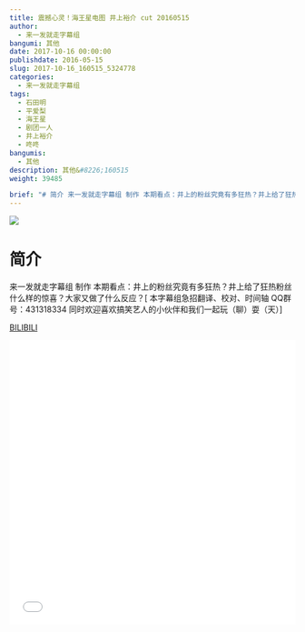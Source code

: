 ```yaml
---
title: 震撼心灵！海王星电图 井上裕介 cut 20160515
author: 
  - 来一发就走字幕组
bangumi: 其他
date: 2017-10-16 00:00:00
publishdate: 2016-05-15
slug: 2017-10-16_160515_5324778
categories: 
  - 来一发就走字幕组
tags: 
  - 石田明
  - 平爱梨
  - 海王星
  - 剧团一人
  - 井上裕介
  - 咚咚
bangumis: 
  - 其他
description: 其他&#8226;160515
weight: 39485

brief: "# 简介 来一发就走字幕组 制作 本期看点：井上的粉丝究竟有多狂热？井上给了狂热粉丝什么样的惊喜？大家又做了什么反应？"
---
```


![](https://i.imgur.com/qafCUL7.jpg)

# 简介  
来一发就走字幕组 制作 本期看点：井上的粉丝究竟有多狂热？井上给了狂热粉丝什么样的惊喜？大家又做了什么反应？[ 本字幕组急招翻译、校对、时间轴  QQ群号：431318334 同时欢迎喜欢搞笑艺人的小伙伴和我们一起玩（聊）耍（天）]

  [BILIBILI](https://www.bilibili.com/video/av5324778/)


<div class="vcontainer">  <iframe class='video' src="//www.bilibili.com/blackboard/player.html?aid=5324778" width="100%" height="500" frameborder="0" allowfullscreen="allowfullscreen"></iframe></div>

